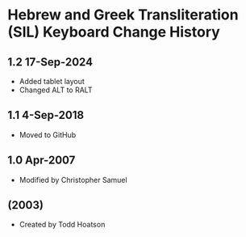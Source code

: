 Hebrew and Greek Transliteration (SIL) Keyboard Change History
=======================

1.2 17-Sep-2024
-----------------
* Added tablet layout
* Changed ALT to RALT

1.1 4-Sep-2018
-----------------
* Moved to GitHub

1.0 Apr-2007
-----------------
* Modified by Christopher Samuel

(2003)
-----------------
* Created by Todd Hoatson
